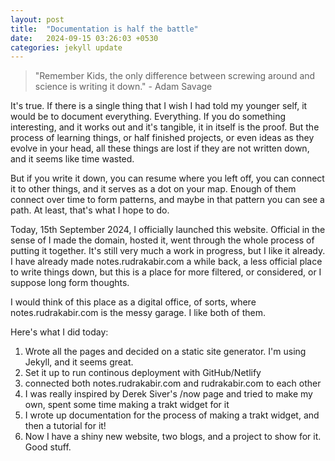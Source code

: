 ```yaml
---
layout: post
title:  "Documentation is half the battle"
date:   2024-09-15 03:26:03 +0530
categories: jekyll update
---
```

> "Remember Kids, the only difference between screwing around and science is writing it down." - Adam Savage

It's true. If there is a single thing that I wish I had told my younger self, it would be to document everything. Everything. If you do something interesting, and it works out and it's tangible, it in itself is the proof. But the process of learning things, or half finished projects, or even ideas as they evolve in your head, all these things are lost if they are not written down, and it seems like time wasted.

But if you write it down, you can resume where you left off, you can connect it to other things, and it serves as a dot on your map. Enough of them connect over time to form patterns, and maybe in that pattern you can see a path. At least, that's what I hope to do. 

Today, 15th September 2024, I officially launched this website. Official in the sense of I made the domain, hosted it, went through the whole process of putting it together. It's still very much a work in progress, but I like it already. I have already made notes.rudrakabir.com a while back, a less official place to write things down, but this is a place for more filtered, or considered, or I suppose long form thoughts.

I would think of this place as a digital office, of sorts, where notes.rudrakabir.com is the messy garage. I like both of them. 

Here's what I did today:
1. Wrote all the pages and decided on a static site generator. I'm using Jekyll, and it seems great.
2. Set it up to run continous deployment with GitHub/Netlify
3. connected both notes.rudrakabir.com and rudrakabir.com to each other
4. I was really inspired by Derek Siver's /now page and tried to make my own, spent some time making a trakt widget for it
5. I wrote up documentation for the process of making a trakt widget, and then a tutorial for it! 
6. Now I have a shiny new website, two blogs, and a project to show for it. Good stuff. 